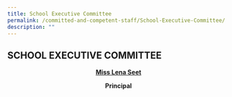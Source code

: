 ```yaml
---
title: School Executive Committee
permalink: /committed-and-competent-staff/School-Executive-Committee/
description: ""
---
```

## SCHOOL EXECUTIVE COMMITTEE

**<center>[Miss Lena Seet](mailto:holyinnocentspri@moe.edu.sg)</center>**

**<center>Principal</center>**
